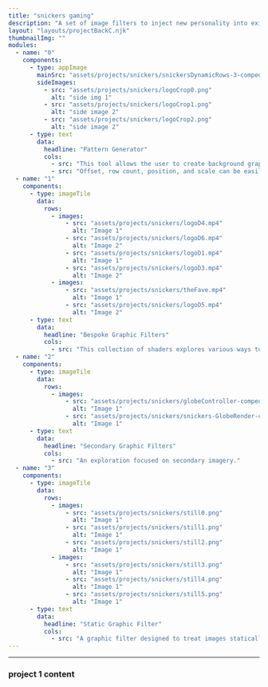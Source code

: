 ```yaml
---
title: "snickers gaming"
description: "A set of image filters to inject new personality into existing, high-equity brand assets."
layout: "layouts/projectBackC.njk"
thumbnailImg: ""
modules:
  - name: "0"
    components:
      - type: appImage
        mainSrc: "assets/projects/snickers/snickersDynamicRows-3-comped.mp4"
        sideImages:
          - src: "assets/projects/snickers/logoCrop0.png"
            alt: "side img 1"
          - src: "assets/projects/snickers/logoCrop1.png"
            alt: "side image 2"
          - src: "assets/projects/snickers/logoCrop2.png"
            alt: "side image 2"
      - type: text
        data:
          headline: "Pattern Generator"
          cols:
            - src: "This tool allows the user to create background graphics from the Snickers logo."
            - src: "Offset, row count, position, and scale can be easily adjusted to iterate through an endless number of outcomes."
  - name: "1"
    components:
      - type: imageTile
        data:
          rows:
            - images:
                - src: "assets/projects/snickers/logoD4.mp4"
                  alt: "Image 1"
                - src: "assets/projects/snickers/logoD6.mp4"
                  alt: "Image 2"
                - src: "assets/projects/snickers/logoD1.mp4"
                  alt: "Image 1"
                - src: "assets/projects/snickers/logoD3.mp4"
                  alt: "Image 2"
            - images:
                - src: "assets/projects/snickers/theFave.mp4"
                  alt: "Image 1"
                - src: "assets/projects/snickers/logoD5.mp4"
                  alt: "Image 2"
      - type: text
        data:
          headline: "Bespoke Graphic Filters"
          cols:
            - src: "This collection of shaders explores various ways to add brand recognition and motion to the Snickers logo."
  - name: "2"
    components:
      - type: imageTile
        data:
          rows:
            - images:
                - src: "assets/projects/snickers/globeController-comped.mp4"
                  alt: "Image 1"
                - src: "assets/projects/snickers/snickers-GlobeRender-comped.mp4"
                  alt: "Image 1"
      - type: text
        data:
          headline: "Secondary Graphic Filters"
          cols:
            - src: "An exploration focused on secondary imagery."
  - name: "3"
    components:
      - type: imageTile
        data:
          rows:
            - images:
                - src: "assets/projects/snickers/still0.png"
                  alt: "Image 1"
                - src: "assets/projects/snickers/still1.png"
                  alt: "Image 1"
                - src: "assets/projects/snickers/still2.png"
                  alt: "Image 1"
            - images:
                - src: "assets/projects/snickers/still3.png"
                  alt: "Image 1"
                - src: "assets/projects/snickers/still4.png"
                  alt: "Image 1"
                - src: "assets/projects/snickers/still5.png"
                  alt: "Image 1"
      - type: text
        data:
          headline: "Static Graphic Filter"
          cols:
            - src: "A graphic filter designed to treat images statically, informed by the shape of the Snickers logo."
---
```


---

### project 1 content
